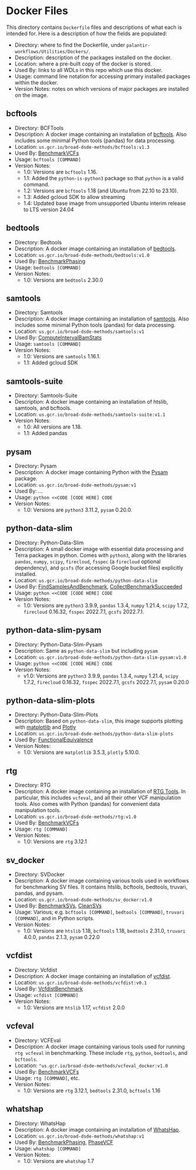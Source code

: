 # Docker Files

This directory contains `Dockerfile` files and descriptions of what each is intended for. Here is a description of how the fields are populated:
* Directory: where to find the Dockerfile, under `palantir-workflows/Utilities/Dockers/`.
* Description: description of the packages installed on the docker.
* Location: where a pre-built copy of the docker is stored.
* Used By: links to all WDLs in this repo which use this docker.
* Usage: command line notation for accessing primary installed packages within the docker.
* Version Notes: notes on which versions of major packages are installed on the image.

## bcftools

* Directory: BCFTools
* Description: A docker image containing an installation of [bcftools](https://samtools.github.io/bcftools/bcftools.html). Also includes some minimal Python tools (pandas) for data processing.
* Location: `us.gcr.io/broad-dsde-methods/bcftools:v1.3`
* Used By: [BenchmarkVCFs](../../BenchmarkVCFs/BenchmarkVCFs.wdl)
* Usage: `bcftools [COMMAND]`
* Version Notes:
  * 1.0: Versions are `bcftools` 1.16.
  * 1.1: Added the `python-is-python3` package so that `python` is a valid command.
  * 1.2: Versions are `bcftools` 1.18 (and Ubuntu from 22.10 to 23.10).
  * 1.3: Added gcloud SDK to allow streaming
  * 1.4: Updated base image from unsupported Ubuntu interim release to LTS version 24.04

## bedtools

* Directory: Bedtools
* Description: A docker image containing an installation of [bedtools](https://bedtools.readthedocs.io/en/latest/).
* Location: `us.gcr.io/broad-dsde-methods/bedtools:v1.0`
* Used By: [BenchmarkPhasing](../../BenchmarkPhasing/BenchmarkPhasing.wdl)
* Usage: `bedtools [COMMAND]`
* Version Notes:
  * 1.0: Versions are `bedtools` 2.30.0

## samtools

* Directory: Samtools
* Description: A docker image containing an installation of [samtools](https://github.com/samtools/samtools). Also
includes some minimal Python tools (pandas) for data processing.
* Location: `us.gcr.io/broad-dsde-methods/samtools:v1`
* Used By: [ComputeIntervalBamStats](../IntervalFiles/ComputeIntervalBamStats.wdl)
* Usage: `samtools [COMMAND]`
* Version Notes:
  * 1.0: Versions are `samtools` 1.16.1.
  * 1.1: Added gcloud SDK

## samtools-suite

* Directory: Samtools-Suite
* Description: A docker image containing an installation of htslib, samtools, and bcftools.
* Location: `us.gcr.io/broad-dsde-methods/samtools-suite:v1.1`
* Version Notes:
  * 1.0: All versions are 1.18.
  * 1.1: Added pandas

## pysam

* Directory: Pysam
* Description: A docker image containing Python with the [Pysam](https://pysam.readthedocs.io/en/latest/api.html) package.
* Location: `us.gcr.io/broad-dsde-methods/pysam:v1`
* Used By: ...
* Usage: `python <<CODE [CODE HERE] CODE`
* Version Notes:
  * 1.0: Versions are `python3` 3.11.2, `pysam` 0.20.0.

## python-data-slim

* Directory: Python-Data-Slim
* Description: A small docker image with essential data processing and Terra packages in python. Comes with `python3`, along with the libraries `pandas`, `numpy`, `scipy`, `firecloud`, `fsspec` (a `firecloud` optional dependency), and `gcsfs` (for accessing Google bucket files) explicitly installed.
* Location: `us.gcr.io/broad-dsde-methods/python-data-slim`
* Used By: [FindSamplesAndBenchmark](../../BenchmarkVCFs/FindSamplesAndBenchmark.wdl), [CollectBenchmarkSucceeded](../WDLs/CollectBenchmarkSucceeded.wdl)
* Usage: `python <<CODE [CODE HERE] CODE`
* Version Notes: 
  * 1.0: Versions are `python3` 3.9.9, `pandas` 1.3.4, `numpy` 1.21.4, `scipy` 1.7.2, `firecloud` 0.16.32, 
  `fsspec` 2022.7.1, `gcsfs` 2022.7.1.

## python-data-slim-pysam

* Directory: Python-Data-Slim-Pysam
* Description: Same as `python-data-slim` but including `pysam`
* Location: `us.gcr.io/broad-dsde-methods/python-data-slim-pysam:v1.0`
* Usage: `python <<CODE [CODE HERE] CODE`
* Version Notes: 
  * v1.0: Versions are `python3` 3.9.9, `pandas` 1.3.4, `numpy` 1.21.4, `scipy` 1.7.2, `firecloud` 0.16.32, 
  `fsspec` 2022.7.1, `gcsfs` 2022.7.1, `pysam` 0.20.0

## python-data-slim-plots

* Directory: Python-Data-Slim-Plots
* Description: Based on `python-data-slim`, this image supports plotting with [matplotlib](https://matplotlib.org/) and [Plotly](https://plotly.com/)
* Location: `us.gcr.io/broad-dsde-methods/python-data-slim-plots`
* Used By: [FunctionalEquivalence](../../FunctionalEquivalence/FunctionalEquivalence.wdl)
* Version Notes:
  * 1.0: Versions are `matplotlib` 3.5.3, `plotly` 5.10.0.

## rtg

* Directory: RTG
* Description: A docker image containing an installation of [RTG Tools](https://github.com/RealTimeGenomics/rtg-tools). In particular, this includes `vcfeval`, and all their other VCF manipulation tools. Also comes with Python (pandas) for convenient data manipulation tools.
* Location: `us.gcr.io/broad-dsde-methods/rtg:v1.0`
* Used By: [BenchmarkVCFs](../../BenchmarkVCFs/BenchmarkVCFs.wdl)
* Usage: `rtg [COMMAND]`
* Version Notes: 
  * 1.0: Versions are `rtg` 3.12.1

## sv_docker

* Directory: SVDocker
* Description: A docker image containing various tools used in workflows for benchmarking SV files. It contains htslib, bcftools, bedtools, truvari, pandas, and pysam.
* Location: `us.gcr.io/broad-dsde-methods/sv_docker:v1.0`
* Used By: [BenchmarkSVs](/BenchmarkSVs/BenchmarkSVs.wdl), [CleanSVs](/BenchmarkSVs/CleanSVs.wdl)
* Usage: Various; e.g. `bcftools [COMMAND]`, `bedtools [COMMAND]`, `truvari [COMMAND]`, and in Python scripts.
* Version Notes:
  * 1.0: Versions are `htslib` 1.18, `bcftools` 1.18, `bedtools` 2.31.0, `truvari` 4.0.0, `pandas` 2.1.3, `pysam` 0.22.0 

## vcfdist
* Directory: Vcfdist
* Description: A docker image containing an installation of [vcfdist](https://github.com/TimD1/vcfdist).
* Location: `us.gcr.io/broad-dsde-methods/vcfdist:v0.1`
* Used By: [VcfdistBenchmark](../../BenchmarkVCFs/VcfdistBenchmark.wdl)
* Usage: `vcfdist [COMMAND]`
* Version Notes:
  * 1.0: Versions are `htslib` 1.17, `vcfdist` 2.0.0


## vcfeval
* Directory: VCFEval
* Description: A docker image containing various tools used for running `rtg vcfeval` in benchmarking. These include `rtg`,
`python`, `bedtools`, and `bcftools`.
* Location: `"us.gcr.io/broad-dsde-methods/vcfeval_docker:v1.0`
* Used By: [BenchmarkVCFs](../../BenchmarkVCFs/BenchmarkVCFs.wdl)
* Usage: `rtg [COMMAND]`, etc.
* Version Notes:
  * 1.0: Versions are `rtg` 3.12.1, `bedtools` 2.31.0, `bcftools` 1.16 

## whatshap

* Directory: WhatsHap
* Description: A docker image containing an installation of [WhatsHap](https://whatshap.readthedocs.io/en/latest/).
* Location: `us.gcr.io/broad-dsde-methods/whatshap:v1`
* Used By: [BenchmarkPhasing](../../BenchmarkPhasing/BenchmarkPhasing.wdl), [PhaseVCF](../../BenchmarkPhasing/PhaseVCF.wdl)
* Usage: `whatshap [COMMAND]`
* Version Notes:
  * 1.0: Versions are `whatshap` 1.7
